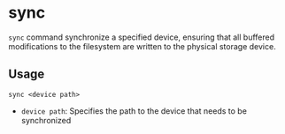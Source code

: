# sync

`sync` command synchronize a specified device, ensuring that all buffered modifications to the filesystem
are written to the physical storage device.

## Usage

```console
sync <device path>
```

- `device path`: Specifies the path to the device that needs to be synchronized
